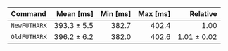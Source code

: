 | Command | Mean [ms] | Min [ms] | Max [ms] | Relative |
|:---|---:|---:|---:|---:|
| `NewFUTHARK` | 393.3 ± 5.5 | 382.7 | 402.4 | 1.00 |
| `OldFUTHARK` | 396.2 ± 6.2 | 382.0 | 402.6 | 1.01 ± 0.02 |
